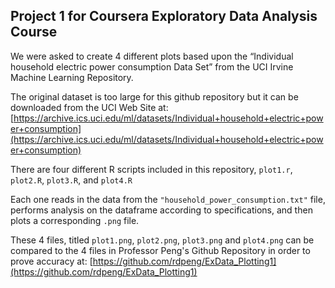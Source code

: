 ## Project 1 for Coursera Exploratory Data Analysis Course

We were asked to create 4 different plots based upon the “Individual household electric power consumption Data Set” from the UCI Irvine Machine Learning Repository.

The original dataset is too large for this github repository but it can be downloaded from the UCI Web Site at: [https://archive.ics.uci.edu/ml/datasets/Individual+household+electric+power+consumption](https://archive.ics.uci.edu/ml/datasets/Individual+household+electric+power+consumption)

There are four different R scripts included in this repository, `plot1.r`, `plot2.R`, `plot3.R`, and  `plot4.R` 

Each one reads in the data from the `"household_power_consumption.txt"` file, performs analysis on the dataframe according to specifications, and then plots a corresponding `.png` file.

These 4 files, titled `plot1.png`, `plot2.png`, `plot3.png` and `plot4.png` can be compared to the 4 files in Professor Peng's Github Repository in order to prove accuracy at: [https://github.com/rdpeng/ExData_Plotting1](https://github.com/rdpeng/ExData_Plotting1)